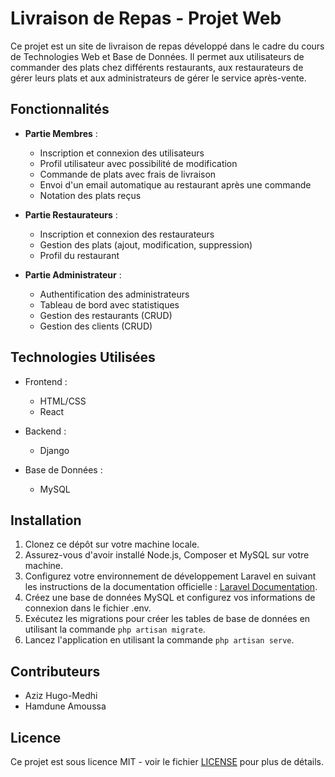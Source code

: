 # Livraison de Repas - Projet Web

Ce projet est un site de livraison de repas développé dans le cadre du cours de Technologies Web et Base de Données. Il permet aux utilisateurs de commander des plats chez différents restaurants, aux restaurateurs de gérer leurs plats et aux administrateurs de gérer le service après-vente.

## Fonctionnalités

- **Partie Membres** :
  - Inscription et connexion des utilisateurs
  - Profil utilisateur avec possibilité de modification
  - Commande de plats avec frais de livraison
  - Envoi d'un email automatique au restaurant après une commande
  - Notation des plats reçus

- **Partie Restaurateurs** :
  - Inscription et connexion des restaurateurs
  - Gestion des plats (ajout, modification, suppression)
  - Profil du restaurant

- **Partie Administrateur** :
  - Authentification des administrateurs
  - Tableau de bord avec statistiques
  - Gestion des restaurants (CRUD)
  - Gestion des clients (CRUD)

## Technologies Utilisées

- Frontend :
  - HTML/CSS
  - React

- Backend :
  - Django

- Base de Données :
  - MySQL

## Installation

1. Clonez ce dépôt sur votre machine locale.
2. Assurez-vous d'avoir installé Node.js, Composer et MySQL sur votre machine.
3. Configurez votre environnement de développement Laravel en suivant les instructions de la documentation officielle : [Laravel Documentation](https://laravel.com/docs/).
4. Créez une base de données MySQL et configurez vos informations de connexion dans le fichier .env.
5. Exécutez les migrations pour créer les tables de base de données en utilisant la commande `php artisan migrate`.
6. Lancez l'application en utilisant la commande `php artisan serve`.

## Contributeurs

- Aziz Hugo-Medhi
- Hamdune Amoussa

## Licence

Ce projet est sous licence MIT - voir le fichier [LICENSE](LICENSE) pour plus de détails.
